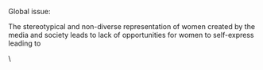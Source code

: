 Global issue:

The stereotypical and non-diverse representation of women created by the media and society leads to lack of opportunities for women to self-express leading to 

\